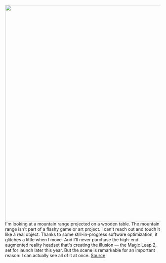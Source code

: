 <img src='https://cdn.vox-cdn.com/thumbor/8Qk6BEk62wF0U7ZOY8DoMbzq93o=/0x0:2040x1360/1200x800/filters:focal(901x597:1227x923)/cdn.vox-cdn.com/uploads/chorus_image/image/70603462/arobertson_220301_5077_0007.0.jpg' width='700px' /><br/>
I'm looking at a mountain range projected on a wooden table. The mountain range isn't part of a flashy game or art project. I can't reach out and touch it like a real object. Thanks to some still-in-progress software optimization, it glitches a little when I move. And I'll never purchase the high-end augmented reality headset that's creating the illusion — the Magic Leap 2, set for launch later this year. But the scene is remarkable for an important reason: I can actually see all of it at once.
<a href='https://www.theverge.com/2022/3/10/22969007/magic-leap-2-augmented-reality-headset'> Source <a/>